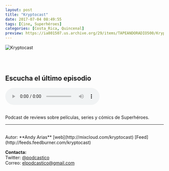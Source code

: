 ```yaml
---
layout: post
title: "Kryptocast"
date: 2017-07-04 08:49:55
tags: [Cine, Superhéroes]
categories: [Costa_Rica, Quincenal]
preview: https://ia801507.us.archive.org/29/items/TAPEANDORADIO500/Kryptocast%20300-%20Andy%20Arias.jpg
---
```


![Kryptocast](https://ia801507.us.archive.org/29/items/TAPEANDORADIO500/Kryptocast%20500-%20Andy%20Arias.jpg)

<br/>
<br/>

## Escucha el último episodio

<!--reproductor-feed=http://feeds.feedburner.com/kryptocast-->
<!--reproductor-start-->
<audio id="audio" preload="auto" controls="" src="http://www.ivoox.com/final-kryptocast_mf_23156376_feed_1.mp3"></audio>
<!--reproductor-end-->

<br/>  
Podcast de reviews sobre películas, series y cómics de Superhéroes.

_ _ _

<br>
Autor: **Andy Arias**  
[web](http://mixcloud.com/kryptocast)  
[Feed](http://feeds.feedburner.com/kryptocast)  



**Contacta:**  
Twitter: [@podcastico](https://twitter.com/podcastico)  
Correo: [elpodcastico@gmail.com](mailto:elpodcastico@gmail.com)  

